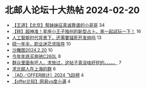 # 北邮人论坛十大热帖 2024-02-20

- [【王道】【北京】帮妹妹征真诚靠谱的小哥哥](https://bbs.byr.cn/article/Friends/2050529) 34
- [【转】超神准！星座小王子独创的新型占卜、來一起試玩一下！](https://bbs.byr.cn/article/Constellations/326533) 16
- [人工智能时代背景下，还需要锚死开发岗吗](https://bbs.byr.cn/article/Talking/6411006) 13
- [硕一年半，职业迷茫求指导](https://bbs.byr.cn/article/WorkLife/1210385) 10
- [沙雕图2024.2.20](https://bbs.byr.cn/article/Picture/3358391) 10
- [今年年底买奔驰C260L](https://bbs.byr.cn/article/AutoMotor/129755) 8
- [群众里面有坏人，求放过，这帖子真没啥好挖的。。。。。](https://bbs.byr.cn/article/Feeling/3198559) 7
- [求北邮人在上海的群](https://bbs.byr.cn/article/BYRatSH/8276) 6
- [［AD／OFFER统计］2024 飞跃榜](https://bbs.byr.cn/article/GoAbroad/396082) 4
- [【offer比较】网易vs度小满](https://bbs.byr.cn/article/Job/2207378) 4



